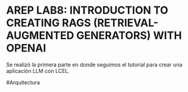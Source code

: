 # AREP LAB8: INTRODUCTION TO CREATING RAGS (RETRIEVAL-AUGMENTED GENERATORS) WITH OPENAI

Se realizó la primera parte en donde seguimos el tutorial para crear una aplicación LLM con LCEL.

#Arquitectura

